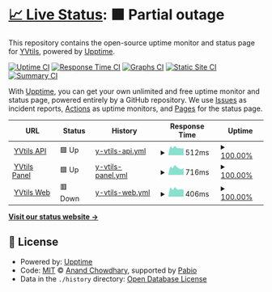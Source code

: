 # [📈 Live Status](https://status.yvtils.net): <!--live status--> **🟧 Partial outage**

This repository contains the open-source uptime monitor and status page for [YVtils](https://yvtils.net), powered by [Upptime](https://github.com/upptime/upptime).

[![Uptime CI](https://github.com/yvtils/yvtils_status/workflows/Uptime%20CI/badge.svg)](https://github.com/yvtils/yvtils_status/actions?query=workflow%3A%22Uptime+CI%22)
[![Response Time CI](https://github.com/yvtils/yvtils_status/workflows/Response%20Time%20CI/badge.svg)](https://github.com/yvtils/yvtils_status/actions?query=workflow%3A%22Response+Time+CI%22)
[![Graphs CI](https://github.com/yvtils/yvtils_status/workflows/Graphs%20CI/badge.svg)](https://github.com/yvtils/yvtils_status/actions?query=workflow%3A%22Graphs+CI%22)
[![Static Site CI](https://github.com/yvtils/yvtils_status/workflows/Static%20Site%20CI/badge.svg)](https://github.com/yvtils/yvtils_status/actions?query=workflow%3A%22Static+Site+CI%22)
[![Summary CI](https://github.com/yvtils/yvtils_status/workflows/Summary%20CI/badge.svg)](https://github.com/yvtils/yvtils_status/actions?query=workflow%3A%22Summary+CI%22)

With [Upptime](https://upptime.js.org), you can get your own unlimited and free uptime monitor and status page, powered entirely by a GitHub repository. We use [Issues](https://github.com/yvtils/yvtils_status/issues) as incident reports, [Actions](https://github.com/yvtils/yvtils_status/actions) as uptime monitors, and [Pages](https://status.yvtils.net) for the status page.

<!--start: status pages-->
<!-- This summary is generated by Upptime (https://github.com/upptime/upptime) -->
<!-- Do not edit this manually, your changes will be overwritten -->
<!-- prettier-ignore -->
| URL | Status | History | Response Time | Uptime |
| --- | ------ | ------- | ------------- | ------ |
| <img alt="" src="https://icons.duckduckgo.com/ip3/api.yvtils.net.ico" height="13"> [YVtils API](https://api.yvtils.net) | 🟩 Up | [y-vtils-api.yml](https://github.com/YVtils/yvtils_status/commits/HEAD/history/y-vtils-api.yml) | <details><summary><img alt="Response time graph" src="./graphs/y-vtils-api/response-time-week.png" height="20"> 512ms</summary><br><a href="https://status.yvtils.net/history/y-vtils-api"><img alt="Response time 493" src="https://img.shields.io/endpoint?url=https%3A%2F%2Fraw.githubusercontent.com%2FYVtils%2Fyvtils_status%2FHEAD%2Fapi%2Fy-vtils-api%2Fresponse-time.json"></a><br><a href="https://status.yvtils.net/history/y-vtils-api"><img alt="24-hour response time 479" src="https://img.shields.io/endpoint?url=https%3A%2F%2Fraw.githubusercontent.com%2FYVtils%2Fyvtils_status%2FHEAD%2Fapi%2Fy-vtils-api%2Fresponse-time-day.json"></a><br><a href="https://status.yvtils.net/history/y-vtils-api"><img alt="7-day response time 512" src="https://img.shields.io/endpoint?url=https%3A%2F%2Fraw.githubusercontent.com%2FYVtils%2Fyvtils_status%2FHEAD%2Fapi%2Fy-vtils-api%2Fresponse-time-week.json"></a><br><a href="https://status.yvtils.net/history/y-vtils-api"><img alt="30-day response time 493" src="https://img.shields.io/endpoint?url=https%3A%2F%2Fraw.githubusercontent.com%2FYVtils%2Fyvtils_status%2FHEAD%2Fapi%2Fy-vtils-api%2Fresponse-time-month.json"></a><br><a href="https://status.yvtils.net/history/y-vtils-api"><img alt="1-year response time 493" src="https://img.shields.io/endpoint?url=https%3A%2F%2Fraw.githubusercontent.com%2FYVtils%2Fyvtils_status%2FHEAD%2Fapi%2Fy-vtils-api%2Fresponse-time-year.json"></a></details> | <details><summary><a href="https://status.yvtils.net/history/y-vtils-api">100.00%</a></summary><a href="https://status.yvtils.net/history/y-vtils-api"><img alt="All-time uptime 100.00%" src="https://img.shields.io/endpoint?url=https%3A%2F%2Fraw.githubusercontent.com%2FYVtils%2Fyvtils_status%2FHEAD%2Fapi%2Fy-vtils-api%2Fuptime.json"></a><br><a href="https://status.yvtils.net/history/y-vtils-api"><img alt="24-hour uptime 100.00%" src="https://img.shields.io/endpoint?url=https%3A%2F%2Fraw.githubusercontent.com%2FYVtils%2Fyvtils_status%2FHEAD%2Fapi%2Fy-vtils-api%2Fuptime-day.json"></a><br><a href="https://status.yvtils.net/history/y-vtils-api"><img alt="7-day uptime 100.00%" src="https://img.shields.io/endpoint?url=https%3A%2F%2Fraw.githubusercontent.com%2FYVtils%2Fyvtils_status%2FHEAD%2Fapi%2Fy-vtils-api%2Fuptime-week.json"></a><br><a href="https://status.yvtils.net/history/y-vtils-api"><img alt="30-day uptime 100.00%" src="https://img.shields.io/endpoint?url=https%3A%2F%2Fraw.githubusercontent.com%2FYVtils%2Fyvtils_status%2FHEAD%2Fapi%2Fy-vtils-api%2Fuptime-month.json"></a><br><a href="https://status.yvtils.net/history/y-vtils-api"><img alt="1-year uptime 100.00%" src="https://img.shields.io/endpoint?url=https%3A%2F%2Fraw.githubusercontent.com%2FYVtils%2Fyvtils_status%2FHEAD%2Fapi%2Fy-vtils-api%2Fuptime-year.json"></a></details>
| <img alt="" src="https://icons.duckduckgo.com/ip3/panel.yvtils.net.ico" height="13"> [YVtils Panel](https://panel.yvtils.net) | 🟩 Up | [y-vtils-panel.yml](https://github.com/YVtils/yvtils_status/commits/HEAD/history/y-vtils-panel.yml) | <details><summary><img alt="Response time graph" src="./graphs/y-vtils-panel/response-time-week.png" height="20"> 716ms</summary><br><a href="https://status.yvtils.net/history/y-vtils-panel"><img alt="Response time 704" src="https://img.shields.io/endpoint?url=https%3A%2F%2Fraw.githubusercontent.com%2FYVtils%2Fyvtils_status%2FHEAD%2Fapi%2Fy-vtils-panel%2Fresponse-time.json"></a><br><a href="https://status.yvtils.net/history/y-vtils-panel"><img alt="24-hour response time 679" src="https://img.shields.io/endpoint?url=https%3A%2F%2Fraw.githubusercontent.com%2FYVtils%2Fyvtils_status%2FHEAD%2Fapi%2Fy-vtils-panel%2Fresponse-time-day.json"></a><br><a href="https://status.yvtils.net/history/y-vtils-panel"><img alt="7-day response time 716" src="https://img.shields.io/endpoint?url=https%3A%2F%2Fraw.githubusercontent.com%2FYVtils%2Fyvtils_status%2FHEAD%2Fapi%2Fy-vtils-panel%2Fresponse-time-week.json"></a><br><a href="https://status.yvtils.net/history/y-vtils-panel"><img alt="30-day response time 704" src="https://img.shields.io/endpoint?url=https%3A%2F%2Fraw.githubusercontent.com%2FYVtils%2Fyvtils_status%2FHEAD%2Fapi%2Fy-vtils-panel%2Fresponse-time-month.json"></a><br><a href="https://status.yvtils.net/history/y-vtils-panel"><img alt="1-year response time 704" src="https://img.shields.io/endpoint?url=https%3A%2F%2Fraw.githubusercontent.com%2FYVtils%2Fyvtils_status%2FHEAD%2Fapi%2Fy-vtils-panel%2Fresponse-time-year.json"></a></details> | <details><summary><a href="https://status.yvtils.net/history/y-vtils-panel">100.00%</a></summary><a href="https://status.yvtils.net/history/y-vtils-panel"><img alt="All-time uptime 100.00%" src="https://img.shields.io/endpoint?url=https%3A%2F%2Fraw.githubusercontent.com%2FYVtils%2Fyvtils_status%2FHEAD%2Fapi%2Fy-vtils-panel%2Fuptime.json"></a><br><a href="https://status.yvtils.net/history/y-vtils-panel"><img alt="24-hour uptime 100.00%" src="https://img.shields.io/endpoint?url=https%3A%2F%2Fraw.githubusercontent.com%2FYVtils%2Fyvtils_status%2FHEAD%2Fapi%2Fy-vtils-panel%2Fuptime-day.json"></a><br><a href="https://status.yvtils.net/history/y-vtils-panel"><img alt="7-day uptime 100.00%" src="https://img.shields.io/endpoint?url=https%3A%2F%2Fraw.githubusercontent.com%2FYVtils%2Fyvtils_status%2FHEAD%2Fapi%2Fy-vtils-panel%2Fuptime-week.json"></a><br><a href="https://status.yvtils.net/history/y-vtils-panel"><img alt="30-day uptime 100.00%" src="https://img.shields.io/endpoint?url=https%3A%2F%2Fraw.githubusercontent.com%2FYVtils%2Fyvtils_status%2FHEAD%2Fapi%2Fy-vtils-panel%2Fuptime-month.json"></a><br><a href="https://status.yvtils.net/history/y-vtils-panel"><img alt="1-year uptime 100.00%" src="https://img.shields.io/endpoint?url=https%3A%2F%2Fraw.githubusercontent.com%2FYVtils%2Fyvtils_status%2FHEAD%2Fapi%2Fy-vtils-panel%2Fuptime-year.json"></a></details>
| <img alt="" src="https://icons.duckduckgo.com/ip3/yvtils.net.ico" height="13"> [YVtils Web](https://yvtils.net) | 🟥 Down | [y-vtils-web.yml](https://github.com/YVtils/yvtils_status/commits/HEAD/history/y-vtils-web.yml) | <details><summary><img alt="Response time graph" src="./graphs/y-vtils-web/response-time-week.png" height="20"> 406ms</summary><br><a href="https://status.yvtils.net/history/y-vtils-web"><img alt="Response time 440" src="https://img.shields.io/endpoint?url=https%3A%2F%2Fraw.githubusercontent.com%2FYVtils%2Fyvtils_status%2FHEAD%2Fapi%2Fy-vtils-web%2Fresponse-time.json"></a><br><a href="https://status.yvtils.net/history/y-vtils-web"><img alt="24-hour response time 327" src="https://img.shields.io/endpoint?url=https%3A%2F%2Fraw.githubusercontent.com%2FYVtils%2Fyvtils_status%2FHEAD%2Fapi%2Fy-vtils-web%2Fresponse-time-day.json"></a><br><a href="https://status.yvtils.net/history/y-vtils-web"><img alt="7-day response time 406" src="https://img.shields.io/endpoint?url=https%3A%2F%2Fraw.githubusercontent.com%2FYVtils%2Fyvtils_status%2FHEAD%2Fapi%2Fy-vtils-web%2Fresponse-time-week.json"></a><br><a href="https://status.yvtils.net/history/y-vtils-web"><img alt="30-day response time 440" src="https://img.shields.io/endpoint?url=https%3A%2F%2Fraw.githubusercontent.com%2FYVtils%2Fyvtils_status%2FHEAD%2Fapi%2Fy-vtils-web%2Fresponse-time-month.json"></a><br><a href="https://status.yvtils.net/history/y-vtils-web"><img alt="1-year response time 440" src="https://img.shields.io/endpoint?url=https%3A%2F%2Fraw.githubusercontent.com%2FYVtils%2Fyvtils_status%2FHEAD%2Fapi%2Fy-vtils-web%2Fresponse-time-year.json"></a></details> | <details><summary><a href="https://status.yvtils.net/history/y-vtils-web">100.00%</a></summary><a href="https://status.yvtils.net/history/y-vtils-web"><img alt="All-time uptime 100.00%" src="https://img.shields.io/endpoint?url=https%3A%2F%2Fraw.githubusercontent.com%2FYVtils%2Fyvtils_status%2FHEAD%2Fapi%2Fy-vtils-web%2Fuptime.json"></a><br><a href="https://status.yvtils.net/history/y-vtils-web"><img alt="24-hour uptime 100.00%" src="https://img.shields.io/endpoint?url=https%3A%2F%2Fraw.githubusercontent.com%2FYVtils%2Fyvtils_status%2FHEAD%2Fapi%2Fy-vtils-web%2Fuptime-day.json"></a><br><a href="https://status.yvtils.net/history/y-vtils-web"><img alt="7-day uptime 100.00%" src="https://img.shields.io/endpoint?url=https%3A%2F%2Fraw.githubusercontent.com%2FYVtils%2Fyvtils_status%2FHEAD%2Fapi%2Fy-vtils-web%2Fuptime-week.json"></a><br><a href="https://status.yvtils.net/history/y-vtils-web"><img alt="30-day uptime 100.00%" src="https://img.shields.io/endpoint?url=https%3A%2F%2Fraw.githubusercontent.com%2FYVtils%2Fyvtils_status%2FHEAD%2Fapi%2Fy-vtils-web%2Fuptime-month.json"></a><br><a href="https://status.yvtils.net/history/y-vtils-web"><img alt="1-year uptime 100.00%" src="https://img.shields.io/endpoint?url=https%3A%2F%2Fraw.githubusercontent.com%2FYVtils%2Fyvtils_status%2FHEAD%2Fapi%2Fy-vtils-web%2Fuptime-year.json"></a></details>

<!--end: status pages-->

[**Visit our status website →**](https://status.yvtils.net)

## 📄 License

- Powered by: [Upptime](https://github.com/upptime/upptime)
- Code: [MIT](./LICENSE) © [Anand Chowdhary](https://anandchowdhary.com), supported by [Pabio](https://pabio.com)
- Data in the `./history` directory: [Open Database License](https://opendatacommons.org/licenses/odbl/1-0/)
